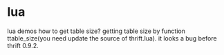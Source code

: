 # lua
lua demos
    how to get table size?
    getting table size by function ttable_size(you need update the source of thrift.lua).
    it looks a bug before thrift 0.9.2.